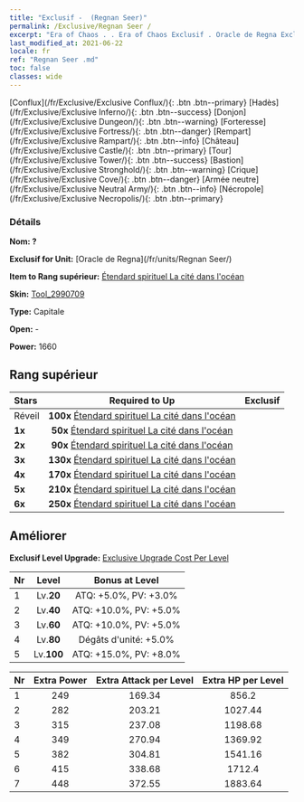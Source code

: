 ```yaml
---
title: "Exclusif -  (Regnan Seer)"
permalink: /Exclusive/Regnan Seer /
excerpt: "Era of Chaos . . Era of Chaos Exclusif . Oracle de Regna Exclusif."
last_modified_at: 2021-06-22
locale: fr
ref: "Regnan Seer .md"
toc: false
classes: wide
---
```

 [Conflux](/fr/Exclusive/Exclusive Conflux/){: .btn .btn--primary} [Hadès](/fr/Exclusive/Exclusive Inferno/){: .btn .btn--success} [Donjon](/fr/Exclusive/Exclusive Dungeon/){: .btn .btn--warning} [Forteresse](/fr/Exclusive/Exclusive Fortress/){: .btn .btn--danger} [Rempart](/fr/Exclusive/Exclusive Rampart/){: .btn .btn--info} [Château](/fr/Exclusive/Exclusive Castle/){: .btn .btn--primary} [Tour](/fr/Exclusive/Exclusive Tower/){: .btn .btn--success} [Bastion](/fr/Exclusive/Exclusive Stronghold/){: .btn .btn--warning} [Crique](/fr/Exclusive/Exclusive Cove/){: .btn .btn--danger} [Armée neutre](/fr/Exclusive/Exclusive Neutral Army/){: .btn .btn--info} [Nécropole](/fr/Exclusive/Exclusive Necropolis/){: .btn .btn--primary} 

### Détails
 **Nom: ?** 

 **Exclusif for Unit:** [Oracle de Regna](/fr/units/Regnan Seer/) 

 **Item to Rang supérieur:** [Étendard spirituel La cité dans l'océan](/ItemsFR/con_1006/)

 **Skin:** [Tool_2990709](/ItemsFR/con_674/)

 **Type:** Capitale

 **Open:** -

 **Power:** 1660

## Rang supérieur

  |     Stars    |  Required to Up | Exclusif |
  |:-------------|:---------------:|:---------------:|
  |  Réveil  | **100x** [Étendard spirituel La cité dans l'océan](/ItemsFR/con_1006/) |  |
  | **1x** <i class="fas fa-star"/> | **50x** [Étendard spirituel La cité dans l'océan](/ItemsFR/con_1006/) |  |
  | **2x** <i class="fas fa-star"/> | **90x** [Étendard spirituel La cité dans l'océan](/ItemsFR/con_1006/) |  |
  | **3x** <i class="fas fa-star"/> | **130x** [Étendard spirituel La cité dans l'océan](/ItemsFR/con_1006/) |  |
  | **4x** <i class="fas fa-star"/> | **170x** [Étendard spirituel La cité dans l'océan](/ItemsFR/con_1006/) |  |
  | **5x** <i class="fas fa-star"/> | **210x** [Étendard spirituel La cité dans l'océan](/ItemsFR/con_1006/) |  |
  | **6x** <i class="fas fa-star"/> | **250x** [Étendard spirituel La cité dans l'océan](/ItemsFR/con_1006/) |  |


## Améliorer
 **Exclusif Level Upgrade:** [Exclusive Upgrade Cost Per Level](/Exclusive/ExclusiveUpgradeCostPerLevel/)

  |  Nr  |   Level  | Bonus at Level |
  |:-----|:--------:|:--------------:|
  | 1 | Lv.**20** | ATQ: +5.0%, PV: +3.0% |
  | 2 | Lv.**40** | ATQ: +10.0%, PV: +5.0% |
  | 3 | Lv.**60** | ATQ: +10.0%, PV: +5.0% |
  | 4 | Lv.**80** | Dégâts d'unité: +5.0% |
  | 5 | Lv.**100** | ATQ: +15.0%, PV: +8.0% |


  |  Nr  |  Extra Power | Extra Attack per Level | Extra HP per Level |
  |:-----|:--------:|:--------:|:--------:|
  | 1 | 249 | 169.34 | 856.2 |
  | 2 | 282 | 203.21 | 1027.44 |
  | 3 | 315 | 237.08 | 1198.68 |
  | 4 | 349 | 270.94 | 1369.92 |
  | 5 | 382 | 304.81 | 1541.16 |
  | 6 | 415 | 338.68 | 1712.4 |
  | 7 | 448 | 372.55 | 1883.64 |


